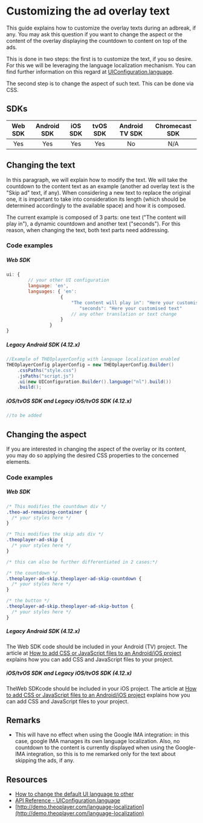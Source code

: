 # Customizing the ad overlay text

This guide explains how to customize the overlay texts during an adbreak, if any. You may ask this question if you want to change the aspect or the content of the overlay displaying the countdown to content on top of the ads.

This is done in two steps: the first is to customize the text, if you so desire. For this we will be leveraging the language localization mechanism. You can find further information on this regard at [UIConfiguration.language](pathname:///theoplayer/v6/api-reference/web/interfaces/UIConfiguration.html#language).

The second step is to change the aspect of such text. This can be done via CSS.

## SDKs

| Web SDK | Android SDK | iOS SDK | tvOS SDK | Android TV SDK | Chromecast SDK |
| :-----: | :---------: | :-----: | :------: | :------------: | :------------: |
|   Yes   |     Yes     |   Yes   |   Yes    |       No       |      N/A       |

## Changing the text

In this paragraph, we will explain how to modify the text. We will take the countdown to the content text as an example (another ad overlay text is the "Skip ad" text, if any). When considering a new text to replace the original one, it is important to take into consideration its length (which should be determined accordingly to the available space) and how it is composed.

The current example is composed of 3 parts: one text ("The content will play in"), a dynamic countdown and another text ("seconds"). For this reason, when changing the text, both text parts need addressing.

### Code examples

##### Web SDK

```js
ui: {
        // your other UI configuration
        language: 'en',
        languages: { 'en':
                    {
                        "The content will play in": "Here your customised text",
                           "seconds": "Here your customised text"
                        // any other translation or text change
                    }
                }
}
```

##### Legacy Android SDK (4.12.x)

```java
//Example of THEOplayerConfig with language localization enabled
THEOplayerConfig playerConfig = new THEOplayerConfig.Builder()
    .cssPaths("style.css")
    .jsPaths("script.js")
    .ui(new UIConfiguration.Builder().language("nl").build())
    .build();
```

##### iOS/tvOS SDK and Legacy iOS/tvOS SDK (4.12.x)

```swift
//to be added
```

## Changing the aspect

If you are interested in changing the aspect of the overlay or its content, you may do so applying the desired CSS properties to the concerned elements.

### Code examples

##### Web SDK

```css
/* This modifies the countdown div */
.theo-ad-remaining-container {
  /* your styles here */
}

/* This modifies the skip ads div */
.theoplayer-ad-skip {
  /* your styles here */
}

/* this can also be further differentiated in 2 cases:*/

/* the countdown */
.theoplayer-ad-skip.theoplayer-ad-skip-countdown {
  /* your styles here */
}

/* the button */
.theoplayer-ad-skip.theoplayer-ad-skip-button {
  /* your styles here */
}
```

##### Legacy Android SDK (4.12.x)

The Web SDK code should be included in your Android (TV) project. The article at [How to add CSS or JavaScript files to an Android/iOS project](../../faq/01-how-to-add-css-or-javascript-files-to-android-ios.md) explains how you can add CSS and JavaScript files to your project.

##### iOS/tvOS SDK and Legacy iOS/tvOS SDK (4.12.x)

TheWeb SDKcode should be included in your iOS project. The article at [How to add CSS or JavaScript files to an Android/iOS project](../../faq/01-how-to-add-css-or-javascript-files-to-android-ios.md) explains how you can add CSS and JavaScript files to your project.

## Remarks

- This will have no effect when using the Google IMA integration: in this case, google IMA manages its own language localization. Also, no countdown to the content is currently displayed when using the Google-IMA integration, so this is to me remarked only for the text about skipping the ads, if any.

## Resources

- [How to change the default UI language to other](../../how-to-guides/11-ui/08-how-to-change-default-UI-language-to-other.md)
- [API Reference - UIConfiguration.language](pathname:///theoplayer/v6/api-reference/web/interfaces/UIConfiguration.html#language)
- [http://demo.theoplayer.com/language-localization](http://demo.theoplayer.com/language-localization)
